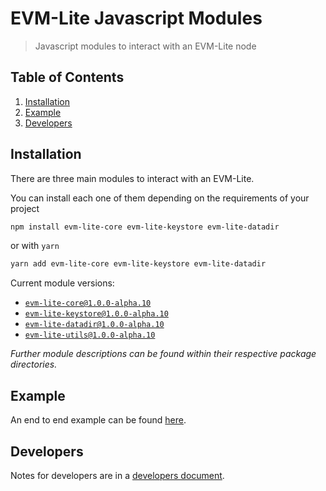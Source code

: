 # EVM-Lite Javascript Modules

> Javascript modules to interact with an EVM-Lite node

## Table of Contents

1. [Installation](#installation)
2. [Example](#Example)
3. [Developers](#developers)

## Installation

There are three main modules to interact with an EVM-Lite.

You can install each one of them depending on the requirements of your project

```bash
npm install evm-lite-core evm-lite-keystore evm-lite-datadir
```

or with `yarn`

```bash
yarn add evm-lite-core evm-lite-keystore evm-lite-datadir
```

Current module versions:

-   [`evm-lite-core@1.0.0-alpha.10`](packages/core/README.md)
-   [`evm-lite-keystore@1.0.0-alpha.10`](packages/keystore/README.md)
-   [`evm-lite-datadir@1.0.0-alpha.10`](packages/datadir/README.md)
-   [`evm-lite-utils@1.0.0-alpha.10`](packages/utils/README.md)

_Further module descriptions can be found within their respective package directories._

## Example

An end to end example can be found [here](example/README.md).

## Developers

Notes for developers are in a [developers document](docs/developers.md).
